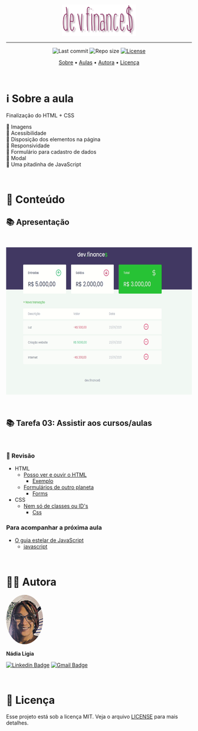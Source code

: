 <p align="center"><img src="./assets/logo.png" width=200></p>

---

<p align="center">
  <img alt="Last commit" src="https://img.shields.io/github/last-commit/nlnadialigia/dev.finances?color=822659&style=flat-square"/>

  <img alt="Repo size" src="https://img.shields.io/github/repo-size/nlnadialigia/dev.finances?color=822659"/>
   
  <a href="./license.md">
  <img alt="License" src="https://img.shields.io/static/v1?label=licence&message=MIT&color=822659"/>
  </a>
</p>

<p align="center">
  <a href="#-information_source-sobre-a-aula">Sobre</a> •
  <a href="#-open_file_folder-aulas">Aulas</a> • 
  <a href="#-woman_office_worker-autora">Autora</a> • 
  <a href="#-pencil-licença">Licença</a>
</p>
<br>

# ℹ️ Sobre a aula

Finalização do HTML + CSS

📌 Imagens<br>
📌 Acessibilidade<br>
📌 Disposição dos elementos na página<br>
📌 Responsividade<br>
📌 Formulário para cadastro de dados<br>
📌 Modal<br>
📌 Uma pitadinha de JavaScript<br>

<br>

# 📂 Conteúdo

## 📚 Apresentação
<br>
<p align="center">
<img src="./assets/class02.gif" height=400>
</p>
<br>

## 📚 Tarefa 03: Assistir aos cursos/aulas
<br>

### 📌 Revisão
* HTML
  - [Posso ver e ouvir o HTML](https://app.rocketseat.com.br/node/posso-ver-e-ouvir-o-html)
    - [Exemplo](../aula01/exemplo)
  - [Formulários de outro planeta](https://app.rocketseat.com.br/node/formularios-de-outro-planeta)
    - [Forms](../aula01/forms)
* CSS
    - [Nem só de classes ou ID's](https://app.rocketseat.com.br/node/nem-so-de-classes-ou-i-ds)
      - [Css](../aula01/css)
### Para acompanhar a próxima aula
* [O guia estelar de JavaScript](https://app.rocketseat.com.br/node/o-guia-estelar-de-java-script)
  - [javascript](./javascript)
<br>

# 👩‍💼 Autora
<img style="border-radius: 50%" src="../assets/picture.jpg" width="100px;" alt="Picture"/>
<p><b>Nádia Ligia</b></p>

[![Linkedin Badge](https://img.shields.io/badge/-nlnadialigia-822659?style=flat&logo=Linkedin&logoColor=white&link=https://www.linkedin.com/in/nlnadialigia/)](https://www.linkedin.com/in/nlnadialigia/) 
[![Gmail Badge](https://img.shields.io/badge/-nlnadialigia@gmail.com-822659?style=flat&logo=Gmail&logoColor=white&link=mailto:nlnadialigia@gmail.com)](mailto:nlnadialigia@gmail.com)

<br>

# 📝 Licença

Esse projeto está sob a licença MIT. Veja o arquivo [LICENSE](../LICENSE) para mais detalhes.